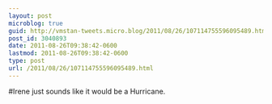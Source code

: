 ```yaml
---
layout: post
microblog: true
guid: http://vmstan-tweets.micro.blog/2011/08/26/107114755596095489.html
post_id: 3040893
date: 2011-08-26T09:38:42-0600
lastmod: 2011-08-26T09:38:42-0600
type: post
url: /2011/08/26/107114755596095489.html
---
```

#Irene just sounds like it would be a Hurricane.
